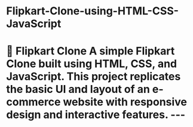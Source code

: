 # Flipkart-Clone-using-HTML-CSS-JavaScript
# 🛒 Flipkart Clone    A simple **Flipkart Clone** built using **HTML, CSS, and JavaScript**.   This project replicates the basic **UI and layout of an e-commerce website** with responsive design and interactive features.    ---
